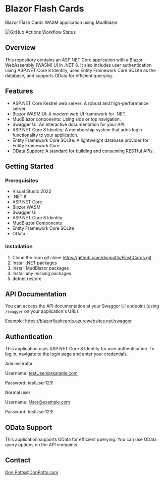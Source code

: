 # Blazor Flash Cards
Blazor Flash Cards WASM application using MudBlazor

![GitHub Actions Workflow Status](https://img.shields.io/github/actions/workflow/status/donpotts/FlashCards/FlashCards.yml?logo=github)

## Overview

This repository contains an ASP.NET Core application with a Blazor WebAssembly (WASM) UI in .NET 8. It also includes user authentication using ASP.NET Core 8 Identity, uses Entity Framework Core SQLite as the database, and supports OData for efficient querying.

## Features

- ASP.NET Core Kestrel web server: A robust and high-performance server.
- Blazor WASM UI: A modern web UI framework for .NET.
- MudBlazor conponents: Using side or top navigation.
- Swagger UI: An interactive documentation for your API.
- ASP.NET Core 8 Identity: A membership system that adds login functionality to your application.
- Entity Framework Core SQLite: A lightweight database provider for Entity Framework Core.
- OData Support: A standard for building and consuming RESTful APIs.

## Getting Started

### Prerequisites

- Visual Studio 2022
- .NET 8
- ASP.NET Core
- Blazor WASM
- Swagger UI
- ASP.NET Core 8 Identity
- MudBlazor Components
- Entity Framework Core SQLite
- OData

### Installation

1. Clone the repo
  git clone https://github.com/donpotts/FlashCards.git
2. Install .NET packages
3. Install MudBlazor packages
4. Install any missing packages
5. dotnet restore
   
## API Documentation

You can access the API documentation at your Swagger UI endpoint (using `/swagger` on your application's URL).

Example:  https://blazorflashcards.azurewebsites.net/swagger

## Authentication

This application uses ASP.NET Core 8 Identity for user authentication. To log in, navigate to the login page and enter your credentials.

Administrator

Username:  testUser@example.com

Password:  testUser123!

Normal user

Username:  User@example.com

Password:  testUser123!

## OData Support

This application supports OData for efficient querying. You can use OData query options on the API endpoints.

## Contact

Don.Potts@DonPotts.com
